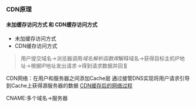 ### CDN原理

#### 未加缓存访问方式 和 CDN缓存访问方式
- 未加缓存访问方式
- CDN缓存访问方式

> 用户提交域名->浏览器调用*域名解析函数库*解释域名->获得目标主机IP地址->根据IP地址发出请求->得到请求数据并回复

CDN网络：在用户和服务器之间添加Cache层
通过接管DNS实现将用户请求引导到Cache上获得源服务器的数据
[CDN缓存后的网络过程](https://images0.cnblogs.com/blog/90297/201402/191451069839735.jpg)

CNAME:多个域名->服务器